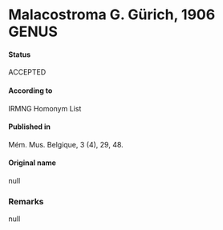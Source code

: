 Malacostroma G. Gürich, 1906 GENUS
=======

#### Status
ACCEPTED

#### According to
IRMNG Homonym List

#### Published in
Mém. Mus. Belgique, 3 (4), 29, 48.

#### Original name
null

### Remarks
null